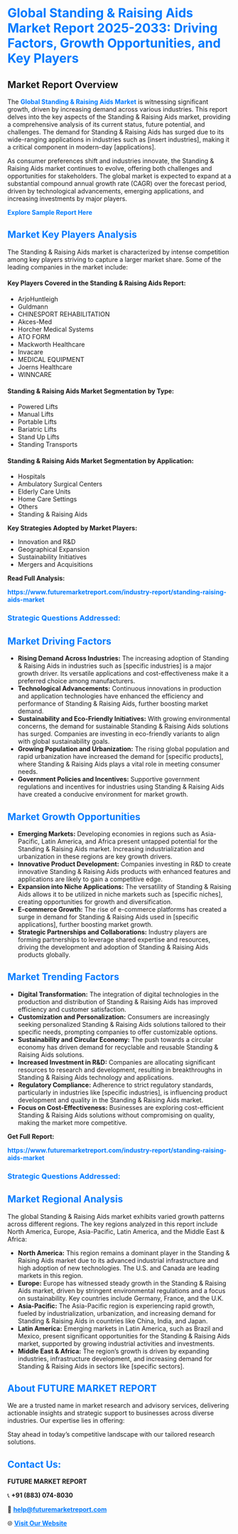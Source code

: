 <h1 style="color: #007BFF;">Global Standing & Raising Aids Market Report 2025-2033: Driving Factors, Growth Opportunities, and Key Players</h1>

<section id="overview">
<h2>Market Report Overview</h2>
<p>The <a href="https://www.futuremarketreport.com/industry-report/standing-raising-aids-market" style="color: #007BFF; text-decoration: none;"><strong>Global Standing & Raising Aids Market</strong></a> is witnessing significant growth, driven by increasing demand across various industries. This report delves into the key aspects of the Standing & Raising Aids market, providing a comprehensive analysis of its current status, future potential, and challenges. The demand for Standing & Raising Aids has surged due to its wide-ranging applications in industries such as [insert industries], making it a critical component in modern-day [applications].</p>
<p>As consumer preferences shift and industries innovate, the Standing & Raising Aids market continues to evolve, offering both challenges and opportunities for stakeholders. The global market is expected to expand at a substantial compound annual growth rate (CAGR) over the forecast period, driven by technological advancements, emerging applications, and increasing investments by major players.</p>
</section>

<section id="overview">
<p><a href="https://www.futuremarketreport.com/request-sample/reportId=122284" style="color: #007BFF; text-decoration: none;"><strong>Explore Sample Report Here</strong></a></p>
</section>

<section id="key-players">
<h2 style="color: #007BFF;">Market Key Players Analysis</h2>
<p>The Standing & Raising Aids market is characterized by intense competition among key players striving to capture a larger market share. Some of the leading companies in the market include:</p>
<h4>Key Players Covered in the Standing & Raising Aids Report:</h4>
<ul><li>ArjoHuntleigh</li><li>Guldmann</li><li>CHINESPORT REHABILITATION</li><li>Akces-Med</li><li>Horcher Medical Systems</li><li>ATO FORM</li><li>Mackworth Healthcare</li><li>Invacare</li><li>MEDICAL EQUIPMENT</li><li>Joerns Healthcare</li><li>WINNCARE</li></ul>
<h4>Standing & Raising Aids Market Segmentation by Type:</h4>
<ul><li>Powered Lifts</li><li>Manual Lifts</li><li>Portable Lifts</li><li>Bariatric Lifts</li><li>Stand Up Lifts</li><li>Standing Transports</li></ul>

<h4>Standing & Raising Aids Market Segmentation by Application:</h4>
<ul><li>Hospitals</li><li>Ambulatory Surgical Centers</li><li>Elderly Care Units</li><li>Home Care Settings</li><li>Others</li><li>Standing &amp; Raising Aids</li></ul>
<p><strong>Key Strategies Adopted by Market Players:</strong></p>
<ul>
<li>Innovation and R&D</li>
<li>Geographical Expansion</li>
<li>Sustainability Initiatives</li>
<li>Mergers and Acquisitions</li>
</ul>
</section>

<section>
<p><strong>Read Full Analysis: </strong></p><a href="https://www.futuremarketreport.com/industry-report/standing-raising-aids-market" style="color: #007BFF; text-decoration: none;"><strong>https://www.futuremarketreport.com/industry-report/standing-raising-aids-market</strong></a>
<h3 style="color: #007BFF;">Strategic Questions Addressed:</h3>
</section>

<section id="driving-factors">
<h2 style="color: #007BFF;">Market Driving Factors</h2>
<ul>
<li><strong>Rising Demand Across Industries:</strong> The increasing adoption of Standing & Raising Aids in industries such as [specific industries] is a major growth driver. Its versatile applications and cost-effectiveness make it a preferred choice among manufacturers.</li>
<li><strong>Technological Advancements:</strong> Continuous innovations in production and application technologies have enhanced the efficiency and performance of Standing & Raising Aids, further boosting market demand.</li>
<li><strong>Sustainability and Eco-Friendly Initiatives:</strong> With growing environmental concerns, the demand for sustainable Standing & Raising Aids solutions has surged. Companies are investing in eco-friendly variants to align with global sustainability goals.</li>
<li><strong>Growing Population and Urbanization:</strong> The rising global population and rapid urbanization have increased the demand for [specific products], where Standing & Raising Aids plays a vital role in meeting consumer needs.</li>
<li><strong>Government Policies and Incentives:</strong> Supportive government regulations and incentives for industries using Standing & Raising Aids have created a conducive environment for market growth.</li>
</ul>
</section>

<section id="growth-opportunities">
<h2 style="color: #007BFF;">Market Growth Opportunities</h2>
<ul>
<li><strong>Emerging Markets:</strong> Developing economies in regions such as Asia-Pacific, Latin America, and Africa present untapped potential for the Standing & Raising Aids market. Increasing industrialization and urbanization in these regions are key growth drivers.</li>
<li><strong>Innovative Product Development:</strong> Companies investing in R&D to create innovative Standing & Raising Aids products with enhanced features and applications are likely to gain a competitive edge.</li>
<li><strong>Expansion into Niche Applications:</strong> The versatility of Standing & Raising Aids allows it to be utilized in niche markets such as [specific niches], creating opportunities for growth and diversification.</li>
<li><strong>E-commerce Growth:</strong> The rise of e-commerce platforms has created a surge in demand for Standing & Raising Aids used in [specific applications], further boosting market growth.</li>
<li><strong>Strategic Partnerships and Collaborations:</strong> Industry players are forming partnerships to leverage shared expertise and resources, driving the development and adoption of Standing & Raising Aids products globally.</li>
</ul>
</section>

<section id="trending-factors">
<h2 style="color: #007BFF;">Market Trending Factors</h2>
<ul>
<li><strong>Digital Transformation:</strong> The integration of digital technologies in the production and distribution of Standing & Raising Aids has improved efficiency and customer satisfaction.</li>
<li><strong>Customization and Personalization:</strong> Consumers are increasingly seeking personalized Standing & Raising Aids solutions tailored to their specific needs, prompting companies to offer customizable options.</li>
<li><strong>Sustainability and Circular Economy:</strong> The push towards a circular economy has driven demand for recyclable and reusable Standing & Raising Aids solutions.</li>
<li><strong>Increased Investment in R&D:</strong> Companies are allocating significant resources to research and development, resulting in breakthroughs in Standing & Raising Aids technology and applications.</li>
<li><strong>Regulatory Compliance:</strong> Adherence to strict regulatory standards, particularly in industries like [specific industries], is influencing product development and quality in the Standing & Raising Aids market.</li>
<li><strong>Focus on Cost-Effectiveness:</strong> Businesses are exploring cost-efficient Standing & Raising Aids solutions without compromising on quality, making the market more competitive.</li>
</ul>
</section>

<section>
<p><strong>Get Full Report: </strong></p><a href="https://www.futuremarketreport.com/industry-report/standing-raising-aids-market" style="color: #007BFF; text-decoration: none;"><strong>https://www.futuremarketreport.com/industry-report/standing-raising-aids-market</strong></a>
<h3 style="color: #007BFF;">Strategic Questions Addressed:</h3>
</section>


<section id="regional-analysis">
<h2 style="color: #007BFF;">Market Regional Analysis</h2>
<p>The global Standing & Raising Aids market exhibits varied growth patterns across different regions. The key regions analyzed in this report include North America, Europe, Asia-Pacific, Latin America, and the Middle East & Africa:</p>
<ul>
<li><strong>North America:</strong> This region remains a dominant player in the Standing & Raising Aids market due to its advanced industrial infrastructure and high adoption of new technologies. The U.S. and Canada are leading markets in this region.</li>
<li><strong>Europe:</strong> Europe has witnessed steady growth in the Standing & Raising Aids market, driven by stringent environmental regulations and a focus on sustainability. Key countries include Germany, France, and the U.K.</li>
<li><strong>Asia-Pacific:</strong> The Asia-Pacific region is experiencing rapid growth, fueled by industrialization, urbanization, and increasing demand for Standing & Raising Aids in countries like China, India, and Japan.</li>
<li><strong>Latin America:</strong> Emerging markets in Latin America, such as Brazil and Mexico, present significant opportunities for the Standing & Raising Aids market, supported by growing industrial activities and investments.</li>
<li><strong>Middle East & Africa:</strong> The region’s growth is driven by expanding industries, infrastructure development, and increasing demand for Standing & Raising Aids in sectors like [specific sectors].</li>
</ul>
</section>

<footer>
<h2 style="color: #007BFF;">About FUTURE MARKET REPORT</h2>
<p>We are a trusted name in market research and advisory services, delivering actionable insights and strategic support to businesses across diverse industries. Our expertise lies in offering:</p>

<p>Stay ahead in today’s competitive landscape with our tailored research solutions.</p>

<h2 style="color: #007BFF;">Contact Us:</h2>
<p><strong>FUTURE MARKET REPORT</strong></p>
<p>📞 <strong>+91 (883) 074-8030</strong></p>
<p>📧 <strong><a href="mailto:help@futuremarketreport.com" style="color: #007BFF;">help@futuremarketreport.com</a></strong></p>
<p>🌐 <strong><a href="https://www.futuremarketreport.com/" style="color: #007BFF;">Visit Our Website</a></strong></p>
</footer>